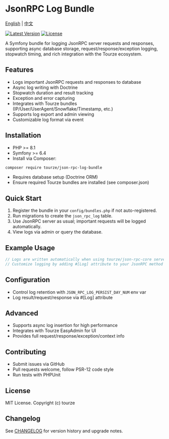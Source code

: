 # JsonRPC Log Bundle

[English](README.md) | [中文](README.zh-CN.md)

[![Latest Version](https://img.shields.io/packagist/v/tourze/json-rpc-log-bundle.svg?style=flat-square)](https://packagist.org/packages/tourze/json-rpc-log-bundle)
[![License](https://img.shields.io/packagist/l/tourze/json-rpc-log-bundle.svg?style=flat-square)](https://packagist.org/packages/tourze/json-rpc-log-bundle)

A Symfony bundle for logging JsonRPC server requests and responses, supporting async database storage, request/response/exception logging, stopwatch timing, and rich integration with the Tourze ecosystem.

## Features

- Logs important JsonRPC requests and responses to database
- Async log writing with Doctrine
- Stopwatch duration and result tracking
- Exception and error capturing
- Integrates with Tourze bundles (IP/User/UserAgent/Snowflake/Timestamp, etc.)
- Supports log export and admin viewing
- Customizable log format via event

## Installation

- PHP >= 8.1
- Symfony >= 6.4
- Install via Composer:

```bash
composer require tourze/json-rpc-log-bundle
```

- Requires database setup (Doctrine ORM)
- Ensure required Tourze bundles are installed (see composer.json)

## Quick Start

1. Register the bundle in your `config/bundles.php` if not auto-registered.
2. Run migrations to create the `json_rpc_log` table.
3. Use JsonRPC server as usual; important requests will be logged automatically.
4. View logs via admin or query the database.

## Example Usage

```php
// Logs are written automatically when using tourze/json-rpc-core server
// Customize logging by adding #[Log] attribute to your JsonRPC method class
```

## Configuration

- Control log retention with `JSON_RPC_LOG_PERSIST_DAY_NUM` env var
- Log result/request/response via #[Log] attribute

## Advanced

- Supports async log insertion for high performance
- Integrates with Tourze EasyAdmin for UI
- Provides full request/response/exception/context info

## Contributing

- Submit issues via GitHub
- Pull requests welcome, follow PSR-12 code style
- Run tests with PHPUnit

## License

MIT License. Copyright (c) tourze

## Changelog

See [CHANGELOG](CHANGELOG.md) for version history and upgrade notes.
